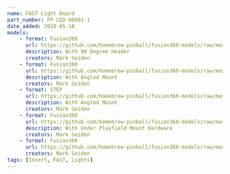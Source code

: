 ```yaml
---
name: FAST Light Board
part_number: FP-LED-00001-1
date_added: 2020-05-18
models:
    - format: Fusion360
      url: https://github.com/homebrew-pinball/fusion360-models/raw/master/lights/Fast%20Light%20Board%20With%2090%20Degree%20Header.f3z
      description: With 90 Degree Header
      creators: Mark Seiden
    - format: Fusion360
      url: https://github.com/homebrew-pinball/fusion360-models/raw/master/lights/Fast%20Light%20Board%20With%20Angled%20Mount.f3z
      description: With Angled Mount
      creators: Mark Seiden
    - format: STEP
      url: https://github.com/homebrew-pinball/fusion360-models/raw/master/lights/Fast%20Light%20Board%20With%20Angled%20Mount.step
      description: With Angled Mount
      creators: Mark Seiden
    - format: Fusion360
      url: https://github.com/homebrew-pinball/fusion360-models/raw/master/lights/Fast%20Light%20Board%20With%20Under%20Playfield%20Mount%20Hardware.f3z
      description: With Under Playfield Mount Hardware
      creators: Mark Seiden
    - format: Fusion360
      url: https://github.com/homebrew-pinball/fusion360-models/raw/master/lights/Fast%20Light%20Board.f3d
      creators: Mark Seiden
tags: [Insert, FAST, Lights]
---
```

